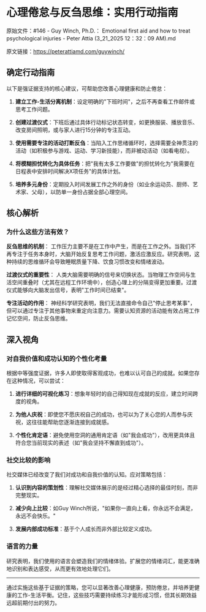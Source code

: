 # 心理倦怠与反刍思维：实用行动指南

原始文件：#146 - Guy Winch, Ph.D.： Emotional first aid and how to treat psychological injuries - Peter Attia (3_21_2025 12：32：09 AM).md

原文链接：https://peterattiamd.com/guywinch/

## 确定行动指南

以下是强证据支持的核心建议，可帮助您改善心理健康和防止倦怠：

1. **建立工作-生活分离机制**：设定明确的"下班时间"，之后不再查看工作邮件或思考工作问题。
   
2. **创建过渡仪式**：下班后通过具体行动标记状态转变，如更换服装、播放音乐、改变房间照明，或与家人进行15分钟的专注互动。

3. **使用需要专注的活动打断反刍**：当陷入工作思绪循环时，选择需要全神贯注的活动（如积极参与游戏、运动、学习新技能），而非被动活动（如看电视）。

4. **将模糊担忧转化为具体任务**：把"我有太多工作要做"的担忧转化为"我需要在日程表中安排时间解决X项任务"的具体计划。

5. **培养多元身份**：定期投入时间发展工作之外的身份（如业余运动员、厨师、艺术家、父母），以防单一身份占据全部心理空间。

## 核心解析

### 为什么这些方法有效？

**反刍思维的机制**：
工作压力主要不是在工作中产生，而是在工作之外。当我们不再专注于任务本身时，大脑开始反复思考工作问题，激活应激反应。研究表明，这种持续的思维循环会导致睡眠质量下降、饮食习惯改变和情绪波动。

**过渡仪式的重要性**：
人类大脑需要明确的信号来切换状态。当物理工作空间与生活空间重叠时（尤其在远程工作环境中），创造心理上的分隔变得更加重要。过渡仪式能够向大脑发出信号，表明"工作时间已结束"。

**专注活动的作用**：
神经科学研究表明，我们无法直接命令自己"停止思考某事"，但可以通过专注于其他事物来重定向注意力。需要认知资源的活动能有效占用工作记忆空间，防止反刍思维。

## 深入视角

### 对自我价值和成功认知的个性化考量

根据中等强度证据，许多人即使取得客观成功，也难以认可自己的成就。如果您存在这种情况，可以尝试：

1. **进行详细的可视化练习**：想象年轻时的自己得知现在成就的反应，建立时间跨度的视角。

2. **为他人庆祝**：即使您不愿庆祝自己的成功，也可以为了关心您的人而参与庆祝，这往往能帮助您逐渐连接到成就感。

3. **个性化肯定语**：避免使用空洞的通用肯定语（如"我会成功"），改用更具体且符合您当前现实的表述（如"我会坚持不懈直到成功"）。

### 社交比较的影响

社交媒体已经改变了我们对成功和自我价值的认知。应对策略包括：

1. **认识到内容的策划性**：理解社交媒体展示的是经过精心选择的最佳时刻，而非完整现实。

2. **减少向上比较**：如Guy Winch所说，"如果你一直向上看，你永远不会满足，永远不会快乐。"

3. **发展内部成功标准**：基于个人成长而非外部比较定义成功。

### 语言的力量

研究表明，我们使用的语言会塑造我们的情绪体验。扩展您的情绪词汇，能更准确地识别和表达感受，从而更有效地处理它们。

---

通过实施这些基于证据的策略，您可以显著改善心理健康，预防倦怠，并培养更健康的工作-生活平衡。记住，这些技巧需要持续练习才能形成习惯，但其长期效益远超前期付出的努力。